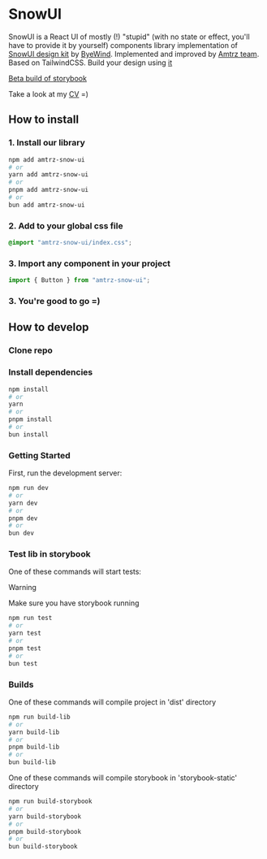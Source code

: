 # SnowUI

SnowUI is a React UI of mostly (!) "stupid" (with no state or effect, you'll have to provide it by yourself) components library implementation of [SnowUI design kit](https://snowui.byewind.com) by [ByeWind](https://byewind.com/). Implemented and improved by [Amtrz team](https://github.com/amtrz). Based on TailwindCSS.
Build your design using [it](https://www.figma.com/community/file/1301134685302006646)

<!-- TODO: add website about this UI lib and it's documentation -->

[Beta build of storybook](https://snowui.holakirr.com)

Take a look at my [CV](https://holakirr.com) =)

## How to install

### 1. Install our library

```bash
npm add amtrz-snow-ui
# or
yarn add amtrz-snow-ui
# or
pnpm add amtrz-snow-ui
# or
bun add amtrz-snow-ui
```

### 2. Add to your global css file

```css
@import "amtrz-snow-ui/index.css";
```

### 3. Import any component in your project

```ts
import { Button } from "amtrz-snow-ui";
```

### 3. You're good to go =)

## How to develop

### Clone repo

### Install dependencies

```bash
npm install
# or
yarn
# or
pnpm install
# or
bun install
```

### Getting Started

First, run the development server:

```bash
npm run dev
# or
yarn dev
# or
pnpm dev
# or
bun dev
```

### Test lib in storybook

One of these commands will start tests:

> [!WARNING]
> Make sure you have storybook running

```bash
npm run test
# or
yarn test
# or
pnpm test
# or
bun test
```

### Builds

One of these commands will compile project in 'dist' directory

```bash
npm run build-lib
# or
yarn build-lib
# or
pnpm build-lib
# or
bun build-lib
```

One of these commands will compile storybook in 'storybook-static' directory

```bash
npm run build-storybook
# or
yarn build-storybook
# or
pnpm build-storybook
# or
bun build-storybook
```
